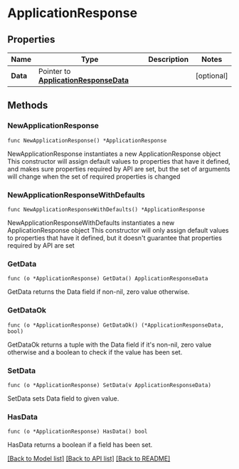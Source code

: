 # ApplicationResponse

## Properties

Name | Type | Description | Notes
------------ | ------------- | ------------- | -------------
**Data** | Pointer to [**ApplicationResponseData**](ApplicationResponseData.md) |  | [optional] 

## Methods

### NewApplicationResponse

`func NewApplicationResponse() *ApplicationResponse`

NewApplicationResponse instantiates a new ApplicationResponse object
This constructor will assign default values to properties that have it defined,
and makes sure properties required by API are set, but the set of arguments
will change when the set of required properties is changed

### NewApplicationResponseWithDefaults

`func NewApplicationResponseWithDefaults() *ApplicationResponse`

NewApplicationResponseWithDefaults instantiates a new ApplicationResponse object
This constructor will only assign default values to properties that have it defined,
but it doesn't guarantee that properties required by API are set

### GetData

`func (o *ApplicationResponse) GetData() ApplicationResponseData`

GetData returns the Data field if non-nil, zero value otherwise.

### GetDataOk

`func (o *ApplicationResponse) GetDataOk() (*ApplicationResponseData, bool)`

GetDataOk returns a tuple with the Data field if it's non-nil, zero value otherwise
and a boolean to check if the value has been set.

### SetData

`func (o *ApplicationResponse) SetData(v ApplicationResponseData)`

SetData sets Data field to given value.

### HasData

`func (o *ApplicationResponse) HasData() bool`

HasData returns a boolean if a field has been set.


[[Back to Model list]](../README.md#documentation-for-models) [[Back to API list]](../README.md#documentation-for-api-endpoints) [[Back to README]](../README.md)


